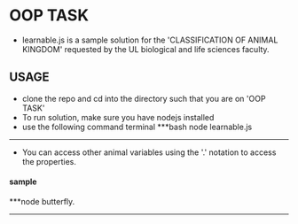 # OOP TASK
- learnable.js is a sample solution for the 'CLASSIFICATION OF ANIMAL KINGDOM' requested by the UL biological and life sciences faculty.

## USAGE
- clone the repo and cd into the directory such that you are on 'OOP TASK'
- To run solution, make sure you have nodejs installed
- use the following command terminal
***bash
node learnable.js
***

- You can access other animal variables using the '.' notation to access the properties.

#### sample

***node
butterfly.
***
